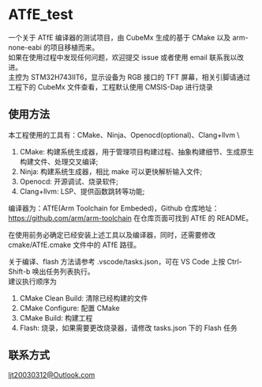 # ATfE_test

一个关于 ATfE 编译器的测试项目，由 CubeMx 生成的基于 CMake 以及 arm-none-eabi 的项目移植而来。 \
如果在使用过程中发现任何问题，欢迎提交 issue 或者使用 email 联系我以改进。\
主控为 STM32H743IIT6，显示设备为 RGB 接口的 TFT 屏幕，相关引脚请通过工程下的 CubeMx 文件查看，工程默认使用 CMSIS-Dap 进行烧录

## 使用方法

本工程使用的工具有：CMake、Ninja、Openocd(optional)、Clang+llvm \

1. CMake: 构建系统生成器，用于管理项目构建过程、抽象构建细节、生成原生构建文件、处理交叉编译;
2. Ninja: 构建系统生成器，相比 make 可以更快解析输入文件;
3. Openocd: 开源调试、烧录软件;
4. Clang+llvm: LSP、提供函数跳转等功能;

编译器为：ATfE(Arm Toolchain for Embeded)，Github 仓库地址：<https://github.com/arm/arm-toolchain>
在仓库页面可找到 ATfE 的 README。

在使用前务必确定已经安装上述工具以及编译器，同时，还需要修改 cmake/ATfE.cmake 文件中的 ATfE 路径。

关于编译、flash 方法请参考 .vscode/tasks.json，可在 VS Code 上按 Ctrl-Shift-b 唤出任务列表执行。 \
建议执行顺序为

1. CMake Clean Build: 清除已经构建的文件
2. CMake Configure: 配置 CMake
3. CMake Build: 构建工程
4. Flash: 烧录，如果需要更改烧录器，请修改 tasks.json 下的 Flash 任务

## 联系方式

<ljt20030312@Outlook.com>
